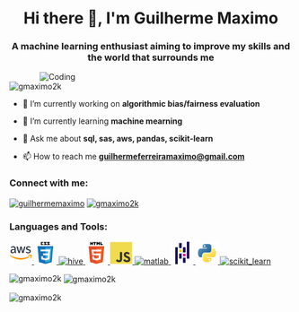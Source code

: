 <h1 align="center">Hi there 👋, I'm Guilherme Maximo</h1>
<h3 align="center">A machine learning enthusiast aiming to improve my skills and the world that surrounds me</h3>
<img align="right" alt="Coding" width="450" src="https://art.ngfiles.com/images/1929000/1929485_pinkmoth_your-computer-is-dancing.gif?f1625414778">

<p align="left"> <img src="https://komarev.com/ghpvc/?username=gmaximo2k&label=Profile%20views&color=0e75b6&style=flat" alt="gmaximo2k" /> </p>

- 🤖 I’m currently working on **algorithmic bias/fairness evaluation**

- 🌱 I’m currently learning **machine mearning**

- 💬 Ask me about **sql, sas, aws, pandas, scikit-learn**

- 📫 How to reach me **guilhermeferreiramaximo@gmail.com**

<h3 align="left">Connect with me:</h3>
<p align="left">
<a href="https://linkedin.com/in/guilhermemaximo" target="blank"><img align="center" src="https://raw.githubusercontent.com/rahuldkjain/github-profile-readme-generator/master/src/images/icons/Social/linked-in-alt.svg" alt="guilhermemaximo" height="30" width="40" /></a>
<a href="https://kaggle.com/gmaximo2k" target="blank"><img align="center" src="https://raw.githubusercontent.com/rahuldkjain/github-profile-readme-generator/master/src/images/icons/Social/kaggle.svg" alt="gmaximo2k" height="30" width="40" /></a>
</p>

<h3 align="left">Languages and Tools:</h3>
<p align="left"> <a href="https://aws.amazon.com" target="_blank" rel="noreferrer"> <img src="https://raw.githubusercontent.com/devicons/devicon/master/icons/amazonwebservices/amazonwebservices-original-wordmark.svg" alt="aws" width="40" height="40"/> </a> <a href="https://www.w3schools.com/css/" target="_blank" rel="noreferrer"> <img src="https://raw.githubusercontent.com/devicons/devicon/master/icons/css3/css3-original-wordmark.svg" alt="css3" width="40" height="40"/> </a> <a href="https://hive.apache.org/" target="_blank" rel="noreferrer"> <img src="https://www.vectorlogo.zone/logos/apache_hive/apache_hive-icon.svg" alt="hive" width="40" height="40"/> </a> <a href="https://www.w3.org/html/" target="_blank" rel="noreferrer"> <img src="https://raw.githubusercontent.com/devicons/devicon/master/icons/html5/html5-original-wordmark.svg" alt="html5" width="40" height="40"/> </a> <a href="https://developer.mozilla.org/en-US/docs/Web/JavaScript" target="_blank" rel="noreferrer"> <img src="https://raw.githubusercontent.com/devicons/devicon/master/icons/javascript/javascript-original.svg" alt="javascript" width="40" height="40"/> </a> <a href="https://www.mathworks.com/" target="_blank" rel="noreferrer"> <img src="https://upload.wikimedia.org/wikipedia/commons/2/21/Matlab_Logo.png" alt="matlab" width="40" height="40"/> </a> <a href="https://pandas.pydata.org/" target="_blank" rel="noreferrer"> <img src="https://raw.githubusercontent.com/devicons/devicon/2ae2a900d2f041da66e950e4d48052658d850630/icons/pandas/pandas-original.svg" alt="pandas" width="40" height="40"/> </a> <a href="https://www.python.org" target="_blank" rel="noreferrer"> <img src="https://raw.githubusercontent.com/devicons/devicon/master/icons/python/python-original.svg" alt="python" width="40" height="40"/> </a> <a href="https://scikit-learn.org/" target="_blank" rel="noreferrer"> <img src="https://upload.wikimedia.org/wikipedia/commons/0/05/Scikit_learn_logo_small.svg" alt="scikit_learn" width="40" height="40"/> </a> </p>

<p><img align="left" src="https://github-readme-stats.vercel.app/api/top-langs?username=gmaximo2k&show_icons=true&locale=en&layout=compact" alt="gmaximo2k" /></p>

<p>&nbsp;<img align="center" src="https://github-readme-stats.vercel.app/api?username=gmaximo2k&show_icons=true&locale=en" alt="gmaximo2k" /></p>

<p><img align="center" src="https://github-readme-streak-stats.herokuapp.com/?user=gmaximo2k&" alt="gmaximo2k" /></p>
